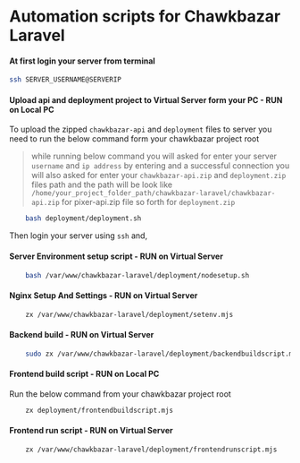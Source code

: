 # Automation scripts for Chawkbazar Laravel

#### At first login your server from terminal

```bash
ssh SERVER_USERNAME@SERVERIP
```

#### Upload api and deployment project to Virtual Server form your PC - RUN on Local PC
To upload the zipped `chawkbazar-api` and `deployment` files to server you need to run the below command form your chawkbazar project root
> while running below command you will asked for enter your server `username` and `ip address` by entering and a successful connection you will also asked for enter your `chawkbazar-api.zip` and `deployment.zip`
> files path and the path will be look like `/home/your_project_folder_path/chawkbazar-laravel/chawkbazar-api.zip` for pixer-api.zip file so forth for `deployment.zip`

```bash
    bash deployment/deployment.sh
````

Then login your server using `ssh` and,

#### Server Environment setup script - RUN on Virtual Server

```bash
    bash /var/www/chawkbazar-laravel/deployment/nodesetup.sh
````

#### Nginx Setup And Settings - RUN on Virtual Server

```bash
    zx /var/www/chawkbazar-laravel/deployment/setenv.mjs
````

#### Backend build - RUN on Virtual Server

```bash
    sudo zx /var/www/chawkbazar-laravel/deployment/backendbuildscript.mjs
```

#### Frontend build script - RUN on Local PC
Run the below command from your chawkbazar project root

```bash
    zx deployment/frontendbuildscript.mjs
```

#### Frontend run script - RUN on Virtual Server

```bash
    zx /var/www/chawkbazar-laravel/deployment/frontendrunscript.mjs
```
